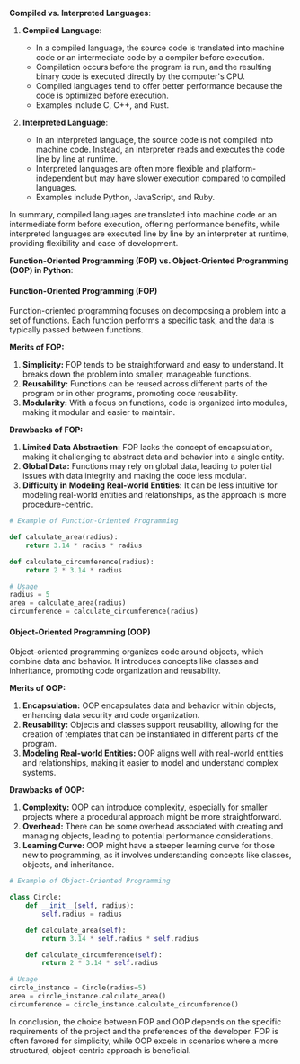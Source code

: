 **Compiled vs. Interpreted Languages**:

1. **Compiled Language**:
   - In a compiled language, the source code is translated into machine code or an intermediate code by a compiler before execution.
   - Compilation occurs before the program is run, and the resulting binary code is executed directly by the computer's CPU.
   - Compiled languages tend to offer better performance because the code is optimized before execution.
   - Examples include C, C++, and Rust.

2. **Interpreted Language**:
   - In an interpreted language, the source code is not compiled into machine code. Instead, an interpreter reads and executes the code line by line at runtime.
   - Interpreted languages are often more flexible and platform-independent but may have slower execution compared to compiled languages.
   - Examples include Python, JavaScript, and Ruby.

In summary, compiled languages are translated into machine code or an intermediate form before execution, offering performance benefits, while interpreted languages are executed line by line by an interpreter at runtime, providing flexibility and ease of development.

**Function-Oriented Programming (FOP) vs. Object-Oriented Programming (OOP) in Python**:

#### Function-Oriented Programming (FOP)

Function-oriented programming focuses on decomposing a problem into a set of functions. Each function performs a specific task, and the data is typically passed between functions. 

**Merits of FOP:**
1. **Simplicity:** FOP tends to be straightforward and easy to understand. It breaks down the problem into smaller, manageable functions.
2. **Reusability:** Functions can be reused across different parts of the program or in other programs, promoting code reusability.
3. **Modularity:** With a focus on functions, code is organized into modules, making it modular and easier to maintain.

**Drawbacks of FOP:**
1. **Limited Data Abstraction:** FOP lacks the concept of encapsulation, making it challenging to abstract data and behavior into a single entity.
2. **Global Data:** Functions may rely on global data, leading to potential issues with data integrity and making the code less modular.
3. **Difficulty in Modeling Real-world Entities:** It can be less intuitive for modeling real-world entities and relationships, as the approach is more procedure-centric.

```python
# Example of Function-Oriented Programming

def calculate_area(radius):
    return 3.14 * radius * radius

def calculate_circumference(radius):
    return 2 * 3.14 * radius

# Usage
radius = 5
area = calculate_area(radius)
circumference = calculate_circumference(radius)
```

#### Object-Oriented Programming (OOP)

Object-oriented programming organizes code around objects, which combine data and behavior. It introduces concepts like classes and inheritance, promoting code organization and reusability.

**Merits of OOP:**
1. **Encapsulation:** OOP encapsulates data and behavior within objects, enhancing data security and code organization.
2. **Reusability:** Objects and classes support reusability, allowing for the creation of templates that can be instantiated in different parts of the program.
3. **Modeling Real-world Entities:** OOP aligns well with real-world entities and relationships, making it easier to model and understand complex systems.

**Drawbacks of OOP:**
1. **Complexity:** OOP can introduce complexity, especially for smaller projects where a procedural approach might be more straightforward.
2. **Overhead:** There can be some overhead associated with creating and managing objects, leading to potential performance considerations.
3. **Learning Curve:** OOP might have a steeper learning curve for those new to programming, as it involves understanding concepts like classes, objects, and inheritance.

```python
# Example of Object-Oriented Programming

class Circle:
    def __init__(self, radius):
        self.radius = radius

    def calculate_area(self):
        return 3.14 * self.radius * self.radius

    def calculate_circumference(self):
        return 2 * 3.14 * self.radius

# Usage
circle_instance = Circle(radius=5)
area = circle_instance.calculate_area()
circumference = circle_instance.calculate_circumference()
```

In conclusion, the choice between FOP and OOP depends on the specific requirements of the project and the preferences of the developer. FOP is often favored for simplicity, while OOP excels in scenarios where a more structured, object-centric approach is beneficial.
